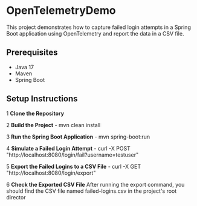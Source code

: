 # OpenTelemetryDemo

This project demonstrates how to capture failed login attempts in a Spring Boot application using OpenTelemetry and report the data in a CSV file.

## Prerequisites

- Java 17
- Maven
- Spring Boot

## Setup Instructions

1 **Clone the Repository**

2 **Build the Project**
     - mvn clean install
     
3 **Run the Spring Boot Application**
     - mvn spring-boot:run
     
4 **Simulate a Failed Login Attempt**
     - curl -X POST "http://localhost:8080/login/fail?username=testuser"
     
5 **Export the Failed Logins to a CSV File**
     - curl -X GET "http://localhost:8080/login/export"
     
6 **Check the Exported CSV File**
    After running the export command, you should find the CSV file named failed-logins.csv in the project's root director    
